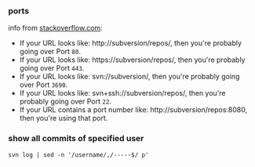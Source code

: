 ### ports

info from [stackoverflow.com](https://stackoverflow.com/questions/7249097/what-ports-need-to-be-open-for-tortoisesvn-to-authenticate-clear-text-and-comm):

- If your URL looks like: http://subversion/repos/, then you're probably going over Port `80`.
- If your URL looks like: https://subversion/repos/, then you're probably going over Port `443`.
- If your URL looks like: svn://subversion/, then you're probably going over Port `3690`.
- If your URL looks like: svn+ssh://subversion/repos/, then you're probably going over Port `22`.
- If your URL contains a port number like: http://subversion/repos:8080, then you're using that port.


### show all commits of specified user

```
svn log | sed -n '/username/,/-----$/ p'
```